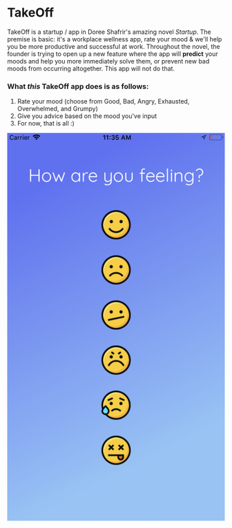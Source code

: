 # TakeOff

TakeOff is a startup / app in Doree Shafrir's amazing novel _Startup_. The premise is basic: it's a workplace wellness app, rate your mood & we'll help you be more productive and successful at work. Throughout the novel, the founder is trying to open up a new feature where the app will **predict** your moods and help you more immediately solve them, or prevent new bad moods from occurring altogether. This app will not do that.

### What _this_ TakeOff app does is as follows:

1. Rate your mood (choose from Good, Bad, Angry, Exhausted, Overwhelmed, and Grumpy)
2. Give you advice based on the mood you've input
3. For now, that is all :)

![alt-text](takeoff-home.png)
